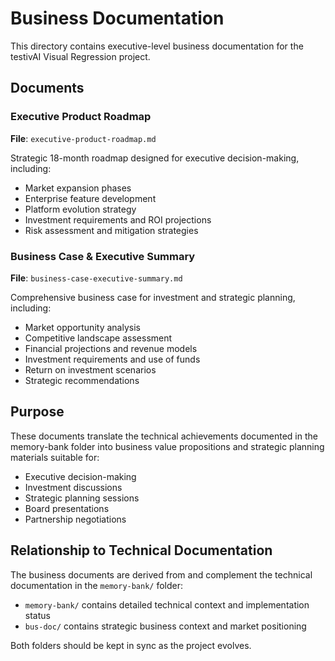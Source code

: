 # Business Documentation

This directory contains executive-level business documentation for the testivAI Visual Regression project.

## Documents

### Executive Product Roadmap
**File**: `executive-product-roadmap.md`

Strategic 18-month roadmap designed for executive decision-making, including:
- Market expansion phases
- Enterprise feature development
- Platform evolution strategy
- Investment requirements and ROI projections
- Risk assessment and mitigation strategies

### Business Case & Executive Summary
**File**: `business-case-executive-summary.md`

Comprehensive business case for investment and strategic planning, including:
- Market opportunity analysis
- Competitive landscape assessment
- Financial projections and revenue models
- Investment requirements and use of funds
- Return on investment scenarios
- Strategic recommendations

## Purpose

These documents translate the technical achievements documented in the memory-bank folder into business value propositions and strategic planning materials suitable for:

- Executive decision-making
- Investment discussions
- Strategic planning sessions
- Board presentations
- Partnership negotiations

## Relationship to Technical Documentation

The business documents are derived from and complement the technical documentation in the `memory-bank/` folder:
- `memory-bank/` contains detailed technical context and implementation status
- `bus-doc/` contains strategic business context and market positioning

Both folders should be kept in sync as the project evolves.

